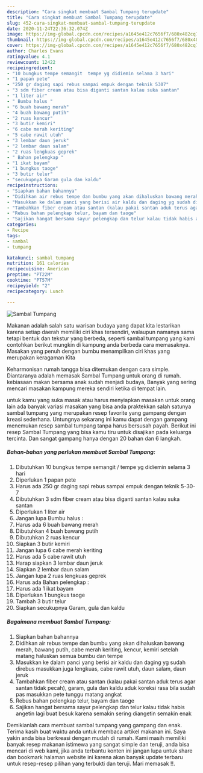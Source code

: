 ```yaml
---
description: "Cara singkat membuat Sambal Tumpang terupdate"
title: "Cara singkat membuat Sambal Tumpang terupdate"
slug: 452-cara-singkat-membuat-sambal-tumpang-terupdate
date: 2020-11-24T22:36:32.074Z
image: https://img-global.cpcdn.com/recipes/a1645e412c7656f7/680x482cq70/sambal-tumpang-foto-resep-utama.jpg
thumbnail: https://img-global.cpcdn.com/recipes/a1645e412c7656f7/680x482cq70/sambal-tumpang-foto-resep-utama.jpg
cover: https://img-global.cpcdn.com/recipes/a1645e412c7656f7/680x482cq70/sambal-tumpang-foto-resep-utama.jpg
author: Charles Evans
ratingvalue: 4.1
reviewcount: 12422
recipeingredient:
- "10 bungkus tempe semangit  tempe yg didiemin selama 3 hari"
- "1 papan pete"
- "250 gr daging sapi rebus sampai empuk dengan teknik 5307"
- "3 sdm fiber cream atau bisa diganti santan kalau suka santan"
- "1 liter air"
- " Bumbu halus "
- "6 buah bawang merah"
- "4 buah bawang putih"
- "2 ruas kencur"
- "3 butir kemiri"
- "6 cabe merah keriting"
- "5 cabe rawit utuh"
- "3 lembar daun jeruk"
- "2 lembar daun salam"
- "2 ruas lengkuas geprek"
- " Bahan pelengkap "
- "1 ikat bayam"
- "1 bungkus taoge"
- "3 butir telur"
- "secukupnya Garam gula dan kaldu"
recipeinstructions:
- "Siapkan bahan bahannya"
- "Didihkan air rebus tempe dan bumbu yang akan dihaluskan bawang merah, bawang putih, cabe merah keriting, kencur, kemiri setelah matang haluskan semua bumbu dan tempe"
- "Masukkan ke dalam panci yang berisi air kaldu dan daging yg sudah direbus masukkan juga lengkuas, cabe rawit utuh, daun salam, daun jeruk"
- "Tambahkan fiber cream atau santan (kalau pakai santan aduk terus agar santan tidak pecah), garam, gula dan kaldu aduk koreksi rasa bila sudah pas masukkan pete tunggu matang angkat"
- "Rebus bahan pelengkap telur, bayam dan taoge"
- "Sajikan hangat bersama sayur pelengkap dan telur kalau tidak habis angetin lagi buat besuk karena semakin sering diangetin semakin enak"
categories:
- Recipe
tags:
- sambal
- tumpang

katakunci: sambal tumpang 
nutrition: 161 calories
recipecuisine: American
preptime: "PT22M"
cooktime: "PT57M"
recipeyield: "2"
recipecategory: Lunch

---
```



![Sambal Tumpang](https://img-global.cpcdn.com/recipes/a1645e412c7656f7/680x482cq70/sambal-tumpang-foto-resep-utama.jpg)

Makanan adalah salah satu warisan budaya yang dapat kita lestarikan karena setiap daerah memiliki ciri khas tersendiri, walaupun namanya sama tetapi bentuk dan tekstur yang berbeda, seperti sambal tumpang yang kami contohkan berikut mungkin di kampung anda berbeda cara memasaknya. Masakan yang penuh dengan bumbu menampilkan ciri khas yang merupakan keragaman Kita



Keharmonisan rumah tangga bisa ditemukan dengan cara simple. Diantaranya adalah memasak Sambal Tumpang untuk orang di rumah. kebiasaan makan bersama anak sudah menjadi budaya, Banyak yang sering mencari masakan kampung mereka sendiri ketika di tempat lain.

untuk kamu yang suka masak atau harus menyiapkan masakan untuk orang lain ada banyak variasi masakan yang bisa anda praktekkan salah satunya sambal tumpang yang merupakan resep favorite yang gampang dengan kreasi sederhana. Untungnya sekarang ini kamu dapat dengan gampang menemukan resep sambal tumpang tanpa harus bersusah payah.
Berikut ini resep Sambal Tumpang yang bisa kamu tiru untuk disajikan pada keluarga tercinta. Dan sangat gampang hanya dengan 20 bahan dan 6 langkah.


<!--inarticleads1-->

##### Bahan-bahan yang perlukan membuat Sambal Tumpang:

1. Dibutuhkan 10 bungkus tempe semangit / tempe yg didiemin selama 3 hari
1. Diperlukan 1 papan pete
1. Harus ada 250 gr daging sapi rebus sampai empuk dengan teknik 5-30-7
1. Dibutuhkan 3 sdm fiber cream atau bisa diganti santan kalau suka santan
1. Diperlukan 1 liter air
1. Jangan lupa  Bumbu halus :
1. Harus ada 6 buah bawang merah
1. Dibutuhkan 4 buah bawang putih
1. Dibutuhkan 2 ruas kencur
1. Siapkan 3 butir kemiri
1. Jangan lupa 6 cabe merah keriting
1. Harus ada 5 cabe rawit utuh
1. Harap siapkan 3 lembar daun jeruk
1. Siapkan 2 lembar daun salam
1. Jangan lupa 2 ruas lengkuas geprek
1. Harus ada  Bahan pelengkap :
1. Harus ada 1 ikat bayam
1. Diperlukan 1 bungkus taoge
1. Tambah 3 butir telur
1. Siapkan secukupnya Garam, gula dan kaldu




<!--inarticleads2-->

##### Bagaimana membuat  Sambal Tumpang:

1. Siapkan bahan bahannya
1. Didihkan air rebus tempe dan bumbu yang akan dihaluskan bawang merah, bawang putih, cabe merah keriting, kencur, kemiri setelah matang haluskan semua bumbu dan tempe
1. Masukkan ke dalam panci yang berisi air kaldu dan daging yg sudah direbus masukkan juga lengkuas, cabe rawit utuh, daun salam, daun jeruk
1. Tambahkan fiber cream atau santan (kalau pakai santan aduk terus agar santan tidak pecah), garam, gula dan kaldu aduk koreksi rasa bila sudah pas masukkan pete tunggu matang angkat
1. Rebus bahan pelengkap telur, bayam dan taoge
1. Sajikan hangat bersama sayur pelengkap dan telur kalau tidak habis angetin lagi buat besuk karena semakin sering diangetin semakin enak




Demikianlah cara membuat sambal tumpang yang gampang dan enak. Terima kasih buat waktu anda untuk membaca artikel makanan ini. Saya yakin anda bisa berkreasi dengan mudah di rumah. Kami masih memiliki banyak resep makanan istimewa yang sangat simple dan teruji, anda bisa mencari di web kami, jika anda terbantu konten ini jangan lupa untuk share dan bookmark halaman website ini karena akan banyak update terbaru untuk resep-resep pilihan yang terbukti dan teruji. Mari memasak !!. 
